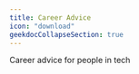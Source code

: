 ```yaml
---
title: Career Advice
icon: "download"
geekdocCollapseSection: true
---
```


Career advice for people in tech